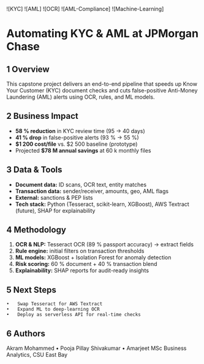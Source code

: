 ![KYC] ![AML] ![OCR] ![AML-Compliance] ![Machine-Learning]
# Automating KYC & AML at JPMorgan Chase

## 1 Overview  
This capstone project delivers an end-to-end pipeline that speeds up Know Your Customer (KYC) document checks and cuts false-positive Anti-Money Laundering (AML) alerts using OCR, rules, and ML models.

## 2 Business Impact  
- **58 % reduction** in KYC review time (95 → 40 days)  
- **41 % drop** in false-positive alerts (93 % → 55 %)  
- **\$1 200 cost/file** vs. \$2 500 baseline (prototype)  
- Projected **\$78 M annual savings** at 60 k monthly files

## 3 Data & Tools  
- **Document data:** ID scans, OCR text, entity matches  
- **Transaction data:** sender/receiver, amounts, geo, AML flags  
- **External:** sanctions & PEP lists  
- **Tech stack:** Python (Tesseract, scikit-learn, XGBoost), AWS Textract (future), SHAP for explainability

## 4 Methodology  
1. **OCR & NLP:** Tesseract OCR (89 % passport accuracy) → extract fields  
2. **Rule engine:** initial filters on transaction thresholds  
3. **ML models:** XGBoost + Isolation Forest for anomaly detection  
4. **Risk scoring:** 60 % document + 40 % transaction blend  
5. **Explainability:** SHAP reports for audit-ready insights

## 5 Next Steps
	•	Swap Tesseract for AWS Textract
	•	Expand ML to deep-learning OCR
	•	Deploy as serverless API for real-time checks

## 6 Authors
Akram Mohammed • Pooja Pillay Shivakumar • Amarjeet
MSc Business Analytics, CSU East Bay
